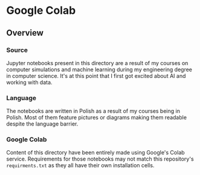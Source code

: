# Google Colab
## Overview
### Source
Jupyter notebooks present in this directory are a result of my courses on computer simulations and machine learning
during my engineering degree in computer science. It's at this point that I first got excited about AI and working
with data.
### Language
The notebooks are written in Polish as a result of my courses being in Polish. Most of them feature pictures or diagrams
making them readable despite the language barrier.
### Google Colab
Content of this directory have been entirely made using Google's Colab service. Requirements for those notebooks may not
match this repository's `requirments.txt` as they all have their own installation cells.